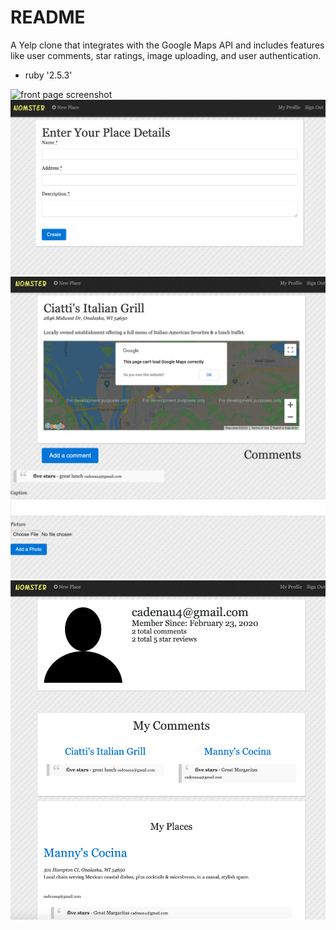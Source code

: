 # README

A Yelp clone that integrates with the Google Maps API and includes features like user comments, star ratings, image uploading, and user authentication.

* ruby '2.5.3'

<img src="Front_page_nomster.png" alt="front page screenshot">
<br />
<img src="form_nomster.png" alt="form page screenshot">
<br />
<img src="Place_page_nomster.png" alt="Place page screenshot">
<br />
<img src="Dashboard_nomster.png" alt="Dashboard page screenshot">


